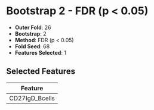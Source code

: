 # Bootstrap 2 - FDR (p < 0.05)

- **Outer Fold**: 26
- **Bootstrap**: 2
- **Method**: FDR (p < 0.05)
- **Fold Seed**: 68
- **Features Selected**: 1

## Selected Features

| Feature |
|---------|
| CD27IgD_Bcells |

